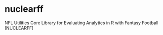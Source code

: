 # nuclearff
NFL Utilities Core Library for Evaluating Analytics in R with Fantasy Football (NUCLEARFF)
